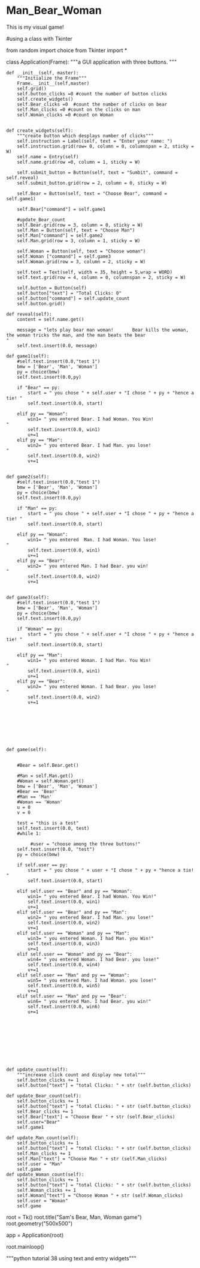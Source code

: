 # Man_Bear_Woman
This is my visual game!

#using a class with Tkinter

from random import choice
from Tkinter import *

class Application(Frame):
    """a GUI application with three buttons. """

    def __init__(self, master):
        """Initialize the Frame"""
        Frame.__init__(self,master)
        self.grid()
        self.button_clicks =0 #count the number of button clicks
        self.create_widgets()
        self.Bear_clicks =0  #count the number of clicks on bear
        self.Man_clicks =0 #count on the clicks on man
        self.Woman_clicks =0 #count on Woman
        

    def create_widgets(self):
        """create button which desplays number of clicks"""
        self.instruction = Label(self, text = "Enter your name: ")
        self.instruction.grid(row= 0, column = 0, columnspan = 2, sticky = W)
        self.name = Entry(self)
        self.name.grid(row =0, column = 1, sticky = W)

        self.submit_button = Button(self, text = "Sumbit", command = self.reveal)
        self.submit_button.grid(row = 2, column = 0, sticky = W)

        self.Bear = Button(self, text = "Choose Bear", command = self.game1)
        
        self.Bear["command"] = self.game1
        
        #update_Bear_count
        self.Bear.grid(row = 3, column = 0, sticky = W)
        self.Man = Button(self, text = "Choose Man")
        self.Man["command"] = self.game2
        self.Man.grid(row = 3, column = 1, sticky = W)

        self.Woman = Button(self, text = "Choose woman")
        self.Woman ["command"] = self.game3
        self.Woman.grid(row = 3, column = 2, sticky = W)

        self.text = Text(self, width = 35, height = 5,wrap = WORD)
        self.text.grid(row = 4, column = 0, columnspan = 2, sticky = W)

        self.button = Button(self)
        self.button["text"] = "Total Clicks: 0"
        self.button["command"] = self.update_count
        self.button.grid()

    def reveal(self):
        content = self.name.get()

        message = "lets play bear man woman!       Bear kills the woman, the woman tricks the man, and the man beats the bear                                       "
        self.text.insert(0.0, message)
        
    def game1(self):
        #self.text.insert(0.0,"test 1")
        bmw = ['Bear', 'Man', 'Woman']
        py = choice(bmw)
        self.text.insert(0.0,py)
        
        if "Bear" == py:
            start = " you chose " + self.user + "I chose " + py + "hence a tie! "
            self.text.insert(0.0, start)
                
        elif py == "Woman":
            win1= " you entered Bear. I had Woman. You Win!                                                                                                                                                                 "
            self.text.insert(0.0, win1)
            u+=1
        elif py == "Man":
            win2= " you entered Bear. I had Man. you lose!                                                                                                                                                                            "
            self.text.insert(0.0, win2)
            v+=1

            
    def game2(self):
        #self.text.insert(0.0,"test 1")
        bmw = ['Bear', 'Man', 'Woman']
        py = choice(bmw)
        self.text.insert(0.0,py)
        
        if "Man" == py:
            start = " you chose " + self.user + "I chose " + py + "hence a tie! "
            self.text.insert(0.0, start)
                
        elif py == "Woman":
            win1= " you entered  Man. I had Woman. You lose!                                                                                                                                                            "
            self.text.insert(0.0, win1)
            u+=1
        elif py == "Bear":
            win2= " you entered Man. I had Bear. you win!                                                                                                                                                   "
            self.text.insert(0.0, win2)
            v+=1

            
    def game3(self):
        #self.text.insert(0.0,"test 1")
        bmw = ['Bear', 'Man', 'Woman']
        py = choice(bmw)
        self.text.insert(0.0,py)
        
        if "Woman" == py:
            start = " you chose " + self.user + "I chose " + py + "hence a tie! "
            self.text.insert(0.0, start)
                
        elif py == "Man":
            win1= " you entered Woman. I had Man. You Win!                                                                                                                                                 "
            self.text.insert(0.0, win1)
            u+=1
        elif py == "Bear":
            win2= " you entered Woman. I had Bear. you lose!                                                                                                                                                   "
            self.text.insert(0.0, win2)
            v+=1
       


       



        
    def game(self):
        
        
        #Bear = self.Bear.get()
        
        #Man = self.Man.get()
        #Woman = self.Woman.get()
        bmw = ['Bear', 'Man', 'Woman']
        #Bear == 'Bear'
        #Man == 'Man'
        #Woman == 'Woman'
        u = 0
        v = 0

        test = "this is a test"
        self.text.insert(0.0, test)
        #while 1:
             
             #user = "choose among the three buttons!"
        self.text.insert(0.0, "test")
        py = choice(bmw)

        if self.user == py:
            start = " you chose " + user + "I chose " + py + "hence a tie! "
            self.text.insert(0.0, start)
                
        elif self.user == "Bear" and py == "Woman":
            win1= " you entered Bear. I had Woman. You Win!"
            self.text.insert(0.0, win1)
            u+=1
        elif self.user == "Bear" and py == "Man":
            win2= " you entered Bear. I had Man. you lose!"
            self.text.insert(0.0, win2)
            v+=1
        elif self.user == "Woman" and py == "Man":
            win3= " you entered Woman. I had Man. you Win!"
            self.text.insert(0.0, win3)
            u+=1
        elif self.user == "Woman" and py == "Bear":
            win4= " you entered Woman. I had Bear. you lose!"
            self.text.insert(0.0, win4)
            v+=1
        elif self.user == "Man" and py == "Woman":
            win5= " you entered Man. I had Woman. you lose!"
            self.text.insert(0.0, win5)
            v+=1
        elif self.user == "Man" and py == "Bear":
            win6= " you entered Man. I had Bear. you win!"
            self.text.insert(0.0, win6)
            u+=1

            
                
            
            
                
                
        
        

    def update_count(self):
        """increase click count and display new total"""
        self.button_clicks += 1
        self.button["text"] = "total Clicks: " + str (self.button_clicks)

    def update_Bear_count(self):
        self.button_clicks += 1
        self.button["text"] = "total Clicks: " + str (self.button_clicks)
        self.Bear_clicks += 1
        self.Bear["text"] = "Choose Bear " + str (self.Bear_clicks)
        self.user="Bear"
        self.game1
        
    def update_Man_count(self):
        self.button_clicks += 1
        self.button["text"] = "total Clicks: " + str (self.button_clicks)
        self.Man_clicks += 1
        self.Man["text"] = "Choose Man " + str (self.Man_clicks)
        self.user = "Man"
        self.game
    def update_Woman_count(self):
        self.button_clicks += 1
        self.button["text"] = "total Clicks: " + str (self.button_clicks)
        self.Woman_clicks += 1
        self.Woman["text"] = "Choose Woman " + str (self.Woman_clicks)
        self.user = "Woman"
        self.game
         
root = Tk()
root.title("Sam's Bear, Man, Woman game")
root.geometry("500x500")

app = Application(root)

root.mainloop()

"""python tutorial 38 using text and entry widgets"""


